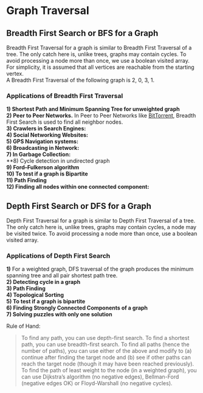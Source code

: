 <h1 id="graph-travesal">Graph Traversal</h1>
<h2 id="breadth-first-search-or-bfs-for-a-graph">Breadth First Search or BFS for a Graph</h2>
<p>Breadth First Traversal for a graph is similar to Breadth First Traversal of a tree. The only catch here is, unlike trees, graphs may contain cycles. To avoid processing a node more than once, we use a boolean visited array. For simplicity, it is assumed that all vertices are reachable from the starting vertex.<br>
<img src="https://media.geeksforgeeks.org/wp-content/uploads/bfs-5.png" alt="" title="BFS">A Breadth First Traversal of the following graph is 2, 0, 3, 1.</p>
<h3 id="applications-of-breadth-first-traversal">Applications of Breadth First Traversal</h3>
<p><strong>1) Shortest Path and Minimum Spanning Tree for unweighted graph</strong><br>
<strong>2) Peer to Peer Networks.</strong> In Peer to Peer Networks like <a href="https://www.geeksforgeeks.org/how-bittorrent-works/">BitTorrent</a>, Breadth First Search is used to find all neighbor nodes.<br>
<strong>3) Crawlers in Search Engines:</strong><br>
<strong>4) Social Networking Websites:</strong><br>
<strong>5) GPS Navigation systems:</strong><br>
<strong>6) Broadcasting in Network:</strong><br>
<strong>7) In Garbage Collection:</strong><br>
**8) Cycle detection in undirected graph<br>
<strong>9) Ford–Fulkerson algorithm</strong><br>
<strong>10) To test if a graph is Bipartite</strong><br>
<strong>11) Path Finding</strong><br>
<strong>12) Finding all nodes within one connected component:</strong></p>
<h2 id="depth-first-search-or-dfs-for-a-graph">Depth First Search or DFS for a Graph</h2>
<p>Depth First Traversal  for a graph is similar to Depth First Traversal of a tree. The only catch here is, unlike trees, graphs may contain cycles, a node may be visited twice. To avoid processing a node more than once, use a boolean visited array.</p>
<h3 id="applications-of-depth-first-search">Applications of Depth First Search</h3>
<p><strong>1)</strong> For a weighted graph, DFS traversal of the graph produces the minimum spanning tree and all pair shortest path tree.<br>
<strong>2) Detecting cycle in a graph</strong><br>
<strong>3) Path Finding</strong><br>
<strong>4) Topological Sorting</strong><br>
<strong>5) To test if a graph is bipartite</strong><br>
<strong>6) Finding Strongly Connected Components of a graph</strong><br>
<strong>7) Solving puzzles with only one solution</strong></p>
<p>Rule of Hand:</p>
<blockquote>
<p>To find any path, you can use depth-first search. To find a shortest<br>
path, you can use breadth-first search. To find all paths (hence the<br>
number of paths), you can use either of the above and modify to (a)<br>
continue after finding the target node and (b) see if other paths can<br>
reach the target node (though it may have been reached previously).<br>
To  find the path of least weight to the node (in a weighted graph), you<br>
can use Dijkstra’s algorithm (no negative edges), Bellman-Ford<br>
(negative edges OK) or Floyd-Warshall (no negative cycles).</p>
</blockquote>


